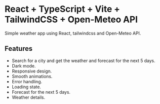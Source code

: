 # React + TypeScript + Vite + TailwindCSS + Open-Meteo API

Simple weather app using React, tailwindcss and Open-Meteo API.

## Features

- Search for a city and get the weather and forecast for the next 5 days.
- Dark mode.
- Responsive design.
- Smooth animations.
- Error handling.
- Loading state.
- Forecast for the next 5 days.
- Weather details.
